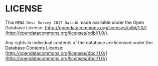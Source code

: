# LICENSE

This `MENA Devs Survey 2017 Data` is made available under the Open Database License: [http://opendatacommons.org/licenses/odbl/1.0/](http://opendatacommons.org/licenses/odbl/1.0/). 

Any rights in individual contents of the database are licensed under the Database Contents License: [http://opendatacommons.org/licenses/dbcl/1.0/](http://opendatacommons.org/licenses/dbcl/1.0/)
